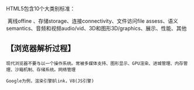 

HTML5包含10个大类别标准：

​      离线offine 、存储storage、连接connectivity、文件访问file assess、语义semantics、音频和视频audio/vid、3D和图形3D/graphics、展示、性能、其他



## 【浏览器解析过程】

```
现代浏览器不要与以一个操作系统。常被多媒体支持、图形显示、GPU渲染、进城管理、内存管理、沙箱机制、存储系统。网络管理

Google为例，渲染引擎Blink，V8(JS引擎)


```

